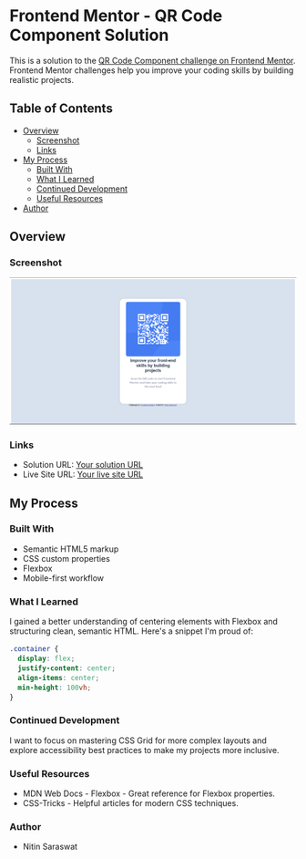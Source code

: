 # Frontend Mentor - QR Code Component Solution

This is a solution to the [QR Code Component challenge on Frontend Mentor](https://www.frontendmentor.io/challenges/qr-code-component-iux_sIO_H). Frontend Mentor challenges help you improve your coding skills by building realistic projects.

## Table of Contents

- [Overview](#overview)
  - [Screenshot](#screenshot)
  - [Links](#links)
- [My Process](#my-process)
  - [Built With](#built-with)
  - [What I Learned](#what-i-learned)
  - [Continued Development](#continued-development)
  - [Useful Resources](#useful-resources)
- [Author](#author)

## Overview

### Screenshot

![](./Screenshot%202025-04-15%20234501.png)

### Links

- Solution URL: [Your solution URL](https://your-solution-url.com)
- Live Site URL: [Your live site URL](https://your-live-site-url.com)

## My Process

### Built With

- Semantic HTML5 markup
- CSS custom properties
- Flexbox
- Mobile-first workflow

### What I Learned

I gained a better understanding of centering elements with Flexbox and structuring clean, semantic HTML. Here's a snippet I'm proud of:

```css
.container {
  display: flex;
  justify-content: center;
  align-items: center;
  min-height: 100vh;
}
```

### Continued Development
I want to focus on mastering CSS Grid for more complex layouts and explore accessibility best practices to make my projects more inclusive.

### Useful Resources
- MDN Web Docs - Flexbox - Great reference for Flexbox properties.
- CSS-Tricks - Helpful articles for modern CSS techniques.

### Author
- Nitin Saraswat